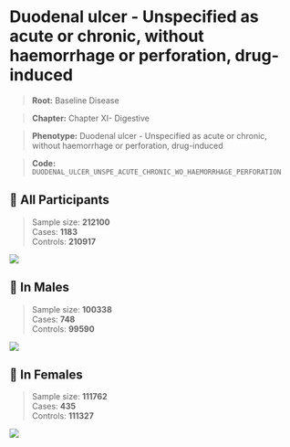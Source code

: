 # Duodenal ulcer - Unspecified as acute or chronic, without haemorrhage or perforation, drug-induced

> **Root:** Baseline Disease  

> **Chapter:** Chapter XI- Digestive  

> **Phenotype:** Duodenal ulcer - Unspecified as acute or chronic, without haemorrhage or perforation, drug-induced  

> **Code:** `DUODENAL_ULCER_UNSPE_ACUTE_CHRONIC_WO_HAEMORRHAGE_PERFORATION`

## 🧪 All Participants  
> Sample size: **212100**  
> Cases: **1183**  
> Controls: **210917**
<img src="/Disease/Figures/ALL/Incidence/DUODENAL_ULCER_UNSPE_ACUTE_CHRONIC_WO_HAEMORRHAGE_PERFORATION.png"/>
<CsvTable src="/public/Disease/Data/ALL/Incidence/COX_DUODENAL_ULCER_UNSPE_ACUTE_CHRONIC_WO_HAEMORRHAGE_PERFORATION.csv" label="🔍 View full results" />

## 👨 In Males  
> Sample size: **100338**  
> Cases: **748**  
> Controls: **99590**
<img src="/Disease/Figures/Male/Incidence/DUODENAL_ULCER_UNSPE_ACUTE_CHRONIC_WO_HAEMORRHAGE_PERFORATION.png"/>
<CsvTable src="/public/Disease/Data/Male/Incidence/COX_DUODENAL_ULCER_UNSPE_ACUTE_CHRONIC_WO_HAEMORRHAGE_PERFORATION.csv" label="🔍 View full results" />

## 👩 In Females  
> Sample size: **111762**  
> Cases: **435**  
> Controls: **111327**
<img src="/Disease/Figures/Female/Incidence/DUODENAL_ULCER_UNSPE_ACUTE_CHRONIC_WO_HAEMORRHAGE_PERFORATION.png"/>
<CsvTable src="/public/Disease/Data/Female/Incidence/COX_DUODENAL_ULCER_UNSPE_ACUTE_CHRONIC_WO_HAEMORRHAGE_PERFORATION.csv" label="🔍 View full results" />
